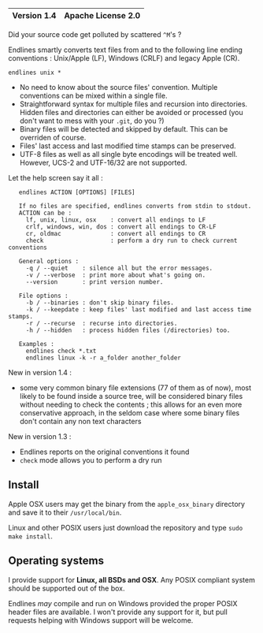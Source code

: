 | Version 1.4 | Apache License 2.0 |
| ----------- | ------------------ |

Did your source code get polluted by scattered `^M`'s ? 

Endlines smartly converts text files from and to the following line ending conventions : Unix/Apple (LF), Windows (CRLF) and legacy Apple (CR).

    endlines unix * 

- No need to know about the source files' convention. Multiple conventions can be mixed within a single file.
- Straightforward syntax for multiple files and recursion into directories. Hidden files and directories can either be avoided or processed (you don't want to mess with your `.git`, do you ?)
- Binary files will be detected and skipped by default. This can be overriden of course.
- Files' last access and last modified time stamps can be preserved.
- UTF-8 files as well as all single byte encodings will be treated well. However, UCS-2 and UTF-16/32 are not supported.


Let the help screen say it all :


       endlines ACTION [OPTIONS] [FILES]
     
       If no files are specified, endlines converts from stdin to stdout.
       ACTION can be :
         lf, unix, linux, osx    : convert all endings to LF
         crlf, windows, win, dos : convert all endings to CR-LF
         cr, oldmac              : convert all endings to CR
         check                   : perform a dry run to check current conventions
     
       General options :
         -q / --quiet    : silence all but the error messages.
         -v / --verbose  : print more about what's going on.
         --version       : print version number.
     
       File options :
         -b / --binaries : don't skip binary files.
         -k / --keepdate : keep files' last modified and last access time stamps.
         -r / --recurse  : recurse into directories.
         -h / --hidden   : process hidden files (/directories) too. 
     
       Examples :
         endlines check *.txt
         endlines linux -k -r a_folder another_folder

New in version 1.4 :
- some very common binary file extensions (77 of them as of now), most likely to be found inside a source tree, will be considered binary files without needing to check the contents ; this allows for an even more conservative approach, in the seldom case where some binary files don't contain any non text characters

New in version 1.3 :
- Endlines reports on the original conventions it found
- `check` mode allows you to perform a dry run

Install
-------

Apple OSX users may get the binary from the `apple_osx_binary` directory and save it to their `/usr/local/bin`.

Linux and other POSIX users just download the repository and type `sudo make install`. 


Operating systems
-----------------

I provide support for **Linux, all BSDs and OSX**. Any POSIX compliant system should be supported out of the box.

Endlines *may* compile and run on Windows provided the proper POSIX header files are available. I won't provide any support for it, but pull requests helping with Windows support will be welcome.
